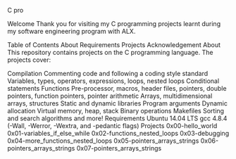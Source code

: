 
C pro

Welcome
Thank you for visiting my C programming projects learnt during my software engineering program with ALX.

Table of Contents
About
Requirements
Projects
Acknowledgement
About
This repository contains projects on the C programming language. The projects cover:

Compilation
Commenting code and following a coding style standard
Variables, types, operators, expressions, loops, nested loops
Conditional statements
Functions
Pre-processor, macros, header files, pointers, double pointers, function pointers, pointer arithmetic
Arrays, multidimensional arrays, structures
Static and dynamic libraries
Program arguments
Dynamic allocation
Virtual memory, heap, stack
Binary operations
Makefiles
Sorting and search algorithms and more!
Requirements
Ubuntu 14.04 LTS
gcc 4.8.4 (-Wall, -Werror, -Wextra, and -pedantic flags)
Projects
0x00-hello_world
0x01-variables_if_else_while
0x02-functions_nested_loops
0x03-debugging
0x04-more_functions_nested_loops
0x05-pointers_arrays_strings
0x06-pointers_arrays_strings
0x07-pointers_arrays_strings
